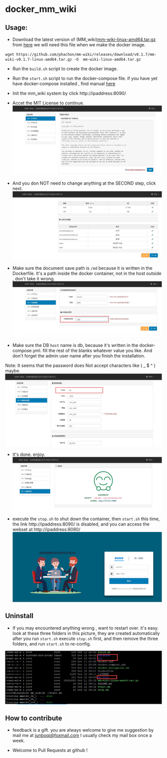 # docker_mm_wiki

Usage:
--

- Download the latest version of (MM_wiki)[mm-wiki-linux-amd64.tar.gz](https://github.com/phachon/mm-wiki/releases/download/v0.1.1/mm-wiki-linux-amd64.tar.gz) from [here](https://github.com/phachon/mm-wiki/releases) we will need this file when we make the docker image.

```
wget https://github.com/phachon/mm-wiki/releases/download/v0.1.7/mm-wiki-v0.1.7-linux-amd64.tar.gz -O  mm-wiki-linux-amd64.tar.gz 
```

- Run the ``` build.sh ``` script to create the docker image.

- Run the ``` start.sh ``` script to run the docker-compose file.  if you have yet have docker-compose installed , find manual [here](https://docs.docker.com/compose/install/) 

- Init the mm_wiki system by click http://ipaddress:8090/
  
- Accet the MIT License to continue.
![s1](image/s1.jpg)
- And you don NOT need to change anything at the SECOND step, click next.
![s2](image/s2.jpg)
- Make sure the document save path is ``` /md ``` because it is written in the Dockerfile. It's a path inside the docker container, not in the host outside , don't take it wrong.
![s3](image/s3.jpg)
- Make sure the DB ``` host ``` name is db,  because it's written in the docker-compose.yml. fill the rest of the blanks whatever value you like.  And don't forget the admin user name after you finish the installation.   

Note: It seems that the password does Not accept characters like ( _ $ ^ ) maybe. 
![s4](image/s4.jpg)
- It's done. enjoy.
![s5](image/s5.jpg)
- execute the ``` stop.sh ``` to shut down the container, then ``` start.sh ```
  this time,  the link  http://ipaddress:8090/  is disabled, and you can access the webset at http://ipaddress:8080/ 
![s6](image/s6.jpg)

Uninstall
--

- If you may encountered anything wrong , want to restart over. it's easy.  look at these three folders in this picture,  they are created automatically after you run ``` start.sh ``` execute ``` stop.sh ``` first, and then remove the three folders, and run ``` start.sh ``` to re-config.

![folder](image/folder.jpg)


How to contribute
--

- feedback is a gift.  you are always welcome to give me suggestion by mail me at junboqi@foxmail.com   I usually check my mail box once a week.

- Welcome to Pull Requests at github !

